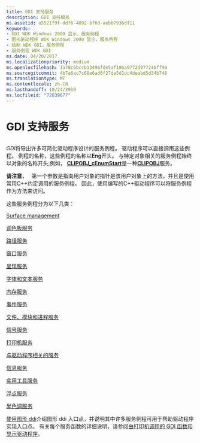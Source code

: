 ```yaml
---
title: GDI 支持服务
description: GDI 支持服务
ms.assetid: a5521f9f-ddf6-4892-bf6d-aebb7936df11
keywords:
- GDI WDK Windows 2000 显示，服务例程
- 图形驱动程序 WDK Windows 2000 显示，服务例程
- 绘制 WDK GDI，服务例程
- 服务例程 WDK GDI
ms.date: 04/20/2017
ms.localizationpriority: medium
ms.openlocfilehash: 1a78c6bccb13496fde5af186a9772d977246ff90
ms.sourcegitcommit: 4b7a6ac7c68e6ad6f27da5d1dc4deabd5d34b748
ms.translationtype: MT
ms.contentlocale: zh-CN
ms.lasthandoff: 10/24/2019
ms.locfileid: "72839677"
---
```

# <a name="gdi-support-services"></a>GDI 支持服务


## <span id="ddk_gdi_support_services_gg"></span><span id="DDK_GDI_SUPPORT_SERVICES_GG"></span>


*GDI*将导出许多可简化驱动程序设计的服务例程。 驱动程序可以直接调用这些例程。 例程的名称，这些例程的名称以**Eng**开头。 与特定对象相关的服务例程始终以对象的名称开头;例如， [**CLIPOBJ\_cEnumStart**](https://docs.microsoft.com/windows/desktop/api/winddi/nf-winddi-clipobj_cenumstart)是一种[**CLIPOBJ**](https://docs.microsoft.com/windows/desktop/api/winddi/ns-winddi-_clipobj)服务。

**请注意**，   第一个参数是指向用户对象的指针是该用户对象上的方法，并且是使用常用C++约定调用的服务例程。 因此，使用编写的C++驱动程序可以将服务例程作为方法来访问。

 

这些服务例程分为以下几类：

[Surface management](gdi-support-for-surfaces.md)

[调色板服务](gdi-support-for-palettes.md)

[路径服务](gdi-services-for-paths.md)

[窗口服务](gdi-support-for-window-objects.md)

[呈现服务](gdi-drawing-and-related-services.md)

[字体和文本服务](gdi-font-and-text-services.md)

[内存服务](gdi-memory-services.md)

[事件服务](gdi-event-services.md)

[文件、模块和进程服务](gdi-file--module--and-process-services.md)

[信号服务](gdi-semaphore-services.md)

[打印机服务](gdi-printer-services.md)

[与驱动程序相关的服务](gdi-driver-related-services.md)

[信息服务](gdi-information-services.md)

[实用工具服务](gdi-utility-services.md)

[浮点服务](gdi-floating-point-services.md)

[半色调服务](gdi-halftone-services.md)

[使用图形 ddi](using-the-graphics-ddi.md)介绍图形 ddi 入口点，并说明其中许多服务例程可用于帮助驱动程序实现入口点。 有关每个服务函数的详细说明，请参阅[由打印机调用的 GDI 函数和显示驱动程序](https://docs.microsoft.com/windows-hardware/drivers/ddi/index)。

 

 





